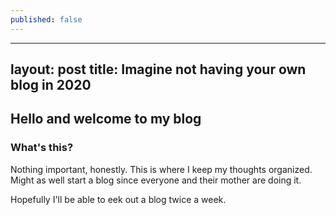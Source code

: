 ```yaml
---
published: false
---
```

---
layout: post
title: Imagine not having your own blog in 2020
---
## Hello and welcome to my blog

### What's this?
Nothing important, honestly. This is where I keep my thoughts organized. Might as well start a blog since everyone and their mother are doing it. 

Hopefully I'll be able to eek out a blog twice a week.

